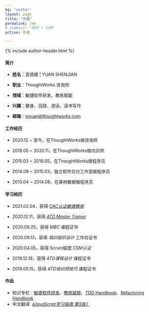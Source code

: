 ```yaml
---
bg: "author"
layout: page
title: "作者"
permalink: /me
# summary: "简约 • 分享"
active: 作者

---
```


{% include author-header.html %}

#### 简介

- **姓名**：袁慎建 \| YUAN SHENJIAN

- **职业**：ThoughtWorks 咨询师

- **领域**：敏捷软件研发，教练赋能

- **兴趣**：健身、羽球、游泳、读书写作

- **邮箱**：sjyuan@thoughtworks.com


#### 工作经历

- 2020.12 ~ 至今，在ThoughtWorks做咨询师

- 2018.05 ~ 2020.11，在ThoughtWorks做内训师

- 2015.03 ~ 2018.05，在ThoughtWorks做程序员

- 2014.09 ~ 2015.03，独立软件交付工作室做程序员

- 2013.04 ~ 2014.08，在美林数据做程序员

#### 学习经历

- 2021.02.04，获得 *[CAC认证敏捷教练](https://cac-file.thoughtworks.cn/ac51460963521766a099.png)*

- 2020.12.11，获得 *[ATD Master Trainer](https://www.youracclaim.com/badges/6de72773-adbd-4c63-a1d7-5a8de6c0e00f)*

- 2020.09.25，获得 *MBC* 课程证书

- 2020.09.13，获得 *培训组织设计* 工作坊证书

- 2020.04.05，获得 Scrum联盟 *CSM认证*

- 2019.12.18，获得 *ATD课程设计* 课程证书

- 2019.05.15，获得 *ATD培训师技巧* 课程证书

#### 作品

- 知识专栏：[敏捷软件研发](https://www.yuque.com/yuanshenjian/agile)、[教练赋能](https://www.yuque.com/yuanshenjian/empower)、[TDD Handbook](https://www.yuque.com/yuanshenjian/tdd)、[Refactoring Handbook](https://www.yuque.com/yuanshenjian/refactoring)
- 中文翻译: *[《JavaScript学习指南 第3版》](https://item.jd.com/12123997.html)*
